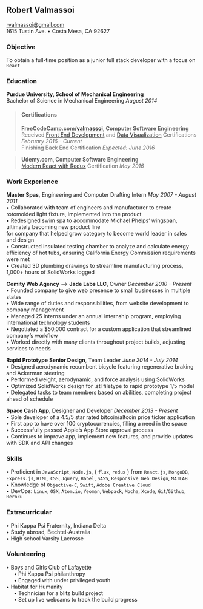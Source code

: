 ## Robert Valmassoi
[rvalmassoi@gmail.com](mailto:rvalmassoi@gmail.com)  
1615 Tustin Ave. • Costa Mesa, CA 92627

### Objective
To obtain a full-time position as a junior full stack developer with a focus on `React`

### Education
**Purdue University, School of Mechanical Engineering**  
Bachelor of Science in Mechanical Engineering *August 2014*  

> #### Certifications
> **FreeCodeCamp.com/[valmassoi](https://www.freecodecamp.com/valmassoi), Computer Software Engineering**  
> Received [Front End Development](https://www.freecodecamp.com/valmassoi/front-end-certification) and [Data Visualization](https://www.freecodecamp.com/valmassoi/data-visualization-certification) Certifications *February 2016 - Current*  
> Finishing Back End Certification *Expected: June 2016*  

> **Udemy.com, Computer Software Engineering**  
> [Modern React with Redux](https://www.udemy.com/certificate/UC-QESJIVSD/) Certification *May 2016*  

### Work Experience
**Master Spas**, Engineering and Computer Drafting Intern *May 2007 - August 2011*  
• Collaborated with team of engineers and manufacturer to create rotomolded light fixture, implemented into the product  
• Redesigned swim spa to accommodate Michael Phelps’ wingspan, ultimately becoming new product line  
for company that helped grow category to become world leader in sales and design  
• Constructed insulated testing chamber to analyze and calculate energy efficiency of hot tubs, ensuring California Energy Commission requirements were met  
• Created 3D plumbing drawings to streamline manufacturing process, 1,000+ hours of SolidWorks logged

**Comity Web Agency** --> **Jade Labs LLC**, Owner *December 2010 - Present*  
• Founded company to give web presence to small businesses in multiple states  
• Wide range of duties and responsibilities, from website development to company management  
• Managed 25 interns under an annual internship program, employing international technology students  
• Negotiated a $50,000 contract for a custom application that streamlined company’s workflow  
• Worked directly with many clients throughout project builds, adjusting services to needs

**Rapid Prototype Senior Design**, Team Leader *June 2014 - July 2014*  
• Designed aerodynamic recumbent bicycle featuring regenerative braking and Ackerman steering  
• Performed weight, aerodynamic, and force analysis using SolidWorks  
• Optimized SolidWorks design for .stl filetype to rapid prototype 1/5 model  
• Delegated tasks to team members based on abilities, completing project ahead of schedule

**Space Cash App**, Designer and Developer *December 2013 - Present*  
• Sole developer of a 4.5/5 star rated bitcoin/altcoin price ticker application  
• First app to have over 100 cryptocurrencies, filling a need in the space  
• Successfully passed Apple’s App Store approval process  
• Continues to improve app, implement new features, and provide updates with SDK and API changes

### Skills
• Proficient in `JavaScript`, `Node.js`, { `flux`, `redux` } from `React.js`, `MongoDB`, `Express.js`, `HTML`, `CSS`, `Jquery`, `Babel`, `SASS`, `Responsive Web Design`, `MATLAB`  
• Knowledge of `Objective-C`, `Swift`, `Adobe Creative Cloud`  
• DevOps: `Linux`, `OSX`, `Atom.io`, `Yeoman`, `Webpack`, `Mocha`, `Xcode`, `Git`/`Github`, `Heroku`  

### Extracurricular
• Phi Kappa Psi Fraternity, Indiana Delta  
• Study abroad, Bechtel-Australia  
• High school Varsity Lacrosse

### Volunteering
• Boys and Girls Club of Lafayette  
&nbsp;&nbsp;&nbsp;&nbsp;&nbsp;• Phi Kappa Psi philanthropy  
&nbsp;&nbsp;&nbsp;&nbsp;&nbsp;• Engaged with under privileged youth  
• Habitat for Humanity  
&nbsp;&nbsp;&nbsp;&nbsp;&nbsp;• Technician for a blitz build project  
&nbsp;&nbsp;&nbsp;&nbsp;&nbsp;• Set up live webcams to track the build progress
